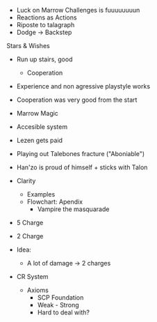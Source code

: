 - Luck on Marrow Challenges is fuuuuuuuun
- Reactions as Actions
- Riposte to talagraph
- Dodge -> Backstep

Stars & Wishes
- Run up stairs, good
	- Cooperation
- Experience and non agressive playstyle works
- Cooperation was very good from the start
- Marrow Magic
- Accesible system

- Lezen gets paid
- Playing out Talebones fracture ("Aboniable")
- Han'zo is proud of himself + sticks with Talon

- Clarity
	- Examples
	- Flowchart: Apendix
		- Vampire the masquarade
- 5 Charge
- 2 Charge
- Idea:
	- A lot of damage -> 2 charges

- CR System
	- Axioms
		- SCP Foundation
		- Weak - Strong
		- Hard to deal with?